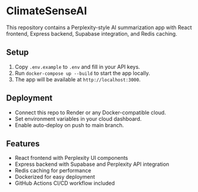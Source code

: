 # ClimateSenseAI

This repository contains a Perplexity-style AI summarization app with React frontend, Express backend, Supabase integration, and Redis caching.

## Setup

1. Copy `.env.example` to `.env` and fill in your API keys.
2. Run `docker-compose up --build` to start the app locally.
3. The app will be available at `http://localhost:3000`.

## Deployment

- Connect this repo to Render or any Docker-compatible cloud.
- Set environment variables in your cloud dashboard.
- Enable auto-deploy on push to main branch.

## Features

- React frontend with Perplexity UI components
- Express backend with Supabase and Perplexity API integration
- Redis caching for performance
- Dockerized for easy deployment
- GitHub Actions CI/CD workflow included
